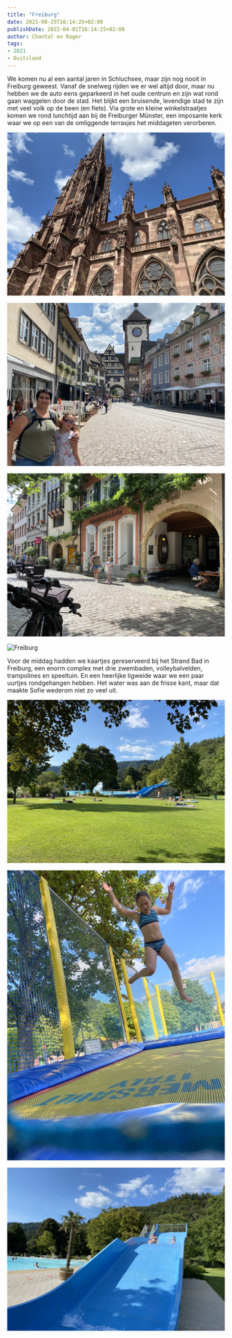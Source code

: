 ```yaml
---
title: "Freiburg"
date: 2021-08-25T16:14:25+02:00
publishDate: 2022-04-01T16:14:25+02:00
author: Chantal en Roger
tags:
- 2021
- Duitsland
---
```


We komen nu al een aantal jaren in Schluchsee, maar zijn nog nooit in Freiburg geweest. Vanaf de snelweg rijden we er wel altijd door, maar nu hebben we de auto eens geparkeerd in het oude centrum en zijn wat rond gaan waggelen door de stad. Het blijkt een bruisende, levendige stad te zijn met veel volk op de been (en fiets). Via grote en kleine winkelstraatjes komen we rond lunchtijd aan bij de Freiburger Münster, een imposante kerk waar we op een van de omliggende terrasjes het middageten verorberen.

![Freiburg](./images/IMG_9589.jpg)

![Freiburg](./images/IMG_9593.jpg)

![Freiburg](./images/IMG_9595.jpg)

![Freiburg](./images/P1043877.JPG")

Voor de middag hadden we kaartjes gereserveerd bij het Strand Bad in Freiburg, een enorm complex met drie zwembaden, volleybalvelden, trampolines en speeltuin. En een heerlijke ligweide waar we een paar uurtjes rondgehangen hebben. Het water was aan de frisse kant, maar dat maakte Sofie wederom niet zo veel uit.

![Freiburg](./images/IMG_9611.jpg)

![Freiburg](./images/IMG_9610.jpg)

![Freiburg](./images/IMG_9603.jpg)
